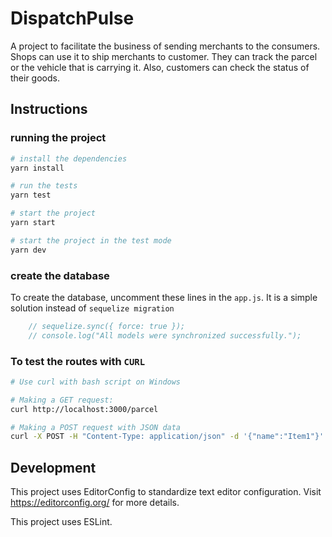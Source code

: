 # DispatchPulse

A project to facilitate the business of sending merchants to the consumers. Shops can use it to ship merchants to customer. They can track the parcel or the vehicle that is carrying it. Also, customers can check the status of their goods. 

## Instructions

### running the project

```bash
# install the dependencies
yarn install

# run the tests
yarn test

# start the project
yarn start

# start the project in the test mode
yarn dev
```

### create the database

To create the database, uncomment these lines in the `app.js`. It is a simple solution instead of `sequelize migration`
```js
    // sequelize.sync({ force: true });
    // console.log("All models were synchronized successfully.");
```

### To test the routes with `CURL`

```bash
# Use curl with bash script on Windows

# Making a GET request:
curl http://localhost:3000/parcel

# Making a POST request with JSON data
curl -X POST -H "Content-Type: application/json" -d '{"name":"Item1"}' http://localhost:3000/parcel
```

## Development

This project uses EditorConfig to standardize text editor configuration. Visit https://editorconfig.org/ for more details.

This project uses ESLint.
